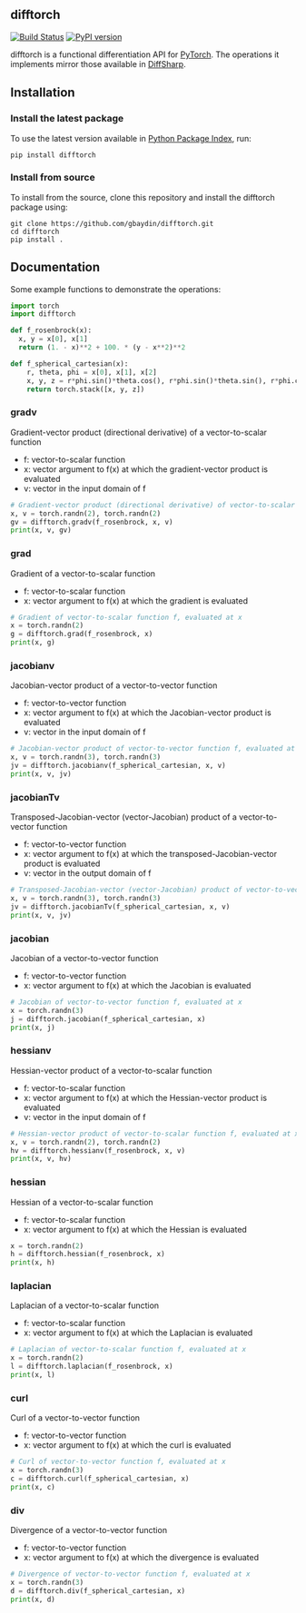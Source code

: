 ## difftorch
[![Build Status](https://travis-ci.org/gbaydin/difftorch.svg?branch=master)](https://travis-ci.org/gbaydin/difftorch)
[![PyPI version](https://badge.fury.io/py/difftorch.svg)](https://badge.fury.io/py/difftorch)

difftorch is a functional differentiation API for [PyTorch](https://pytorch.org/). The operations it implements mirror those available in [DiffSharp](https://github.com/DiffSharp/DiffSharp).


## Installation

### Install the latest package
To use the latest version available in [Python Package
Index](https://pypi.org/project/difftorch/), run:

```
pip install difftorch
```

### Install from source
To install from the source, clone this repository and install the difftorch package using:

```
git clone https://github.com/gbaydin/difftorch.git
cd difftorch
pip install .
```

## Documentation

Some example functions to demonstrate the operations:
```python
import torch
import difftorch

def f_rosenbrock(x):
  x, y = x[0], x[1]
  return (1. - x)**2 + 100. * (y - x**2)**2

def f_spherical_cartesian(x):
    r, theta, phi = x[0], x[1], x[2]
    x, y, z = r*phi.sin()*theta.cos(), r*phi.sin()*theta.sin(), r*phi.cos()
    return torch.stack([x, y, z])
```

### gradv
Gradient-vector product (directional derivative) of a vector-to-scalar function
- f: vector-to-scalar function
- x: vector argument to f(x) at which the gradient-vector product is evaluated
- v: vector in the input domain of f

```python
# Gradient-vector product (directional derivative) of vector-to-scalar function f, evaluated at x, with vector v
x, v = torch.randn(2), torch.randn(2)
gv = difftorch.gradv(f_rosenbrock, x, v)
print(x, v, gv)
```

### grad
Gradient of a vector-to-scalar function
- f: vector-to-scalar function
- x: vector argument to f(x) at which the gradient is evaluated

```python
# Gradient of vector-to-scalar function f, evaluated at x
x = torch.randn(2)
g = difftorch.grad(f_rosenbrock, x)
print(x, g)
```

### jacobianv
Jacobian-vector product of a vector-to-vector function
- f: vector-to-vector function
- x: vector argument to f(x) at which the Jacobian-vector product is evaluated
- v: vector in the input domain of f
```python
# Jacobian-vector product of vector-to-vector function f, evaluated at x, with vector v
x, v = torch.randn(3), torch.randn(3)
jv = difftorch.jacobianv(f_spherical_cartesian, x, v)
print(x, v, jv)
```

### jacobianTv
Transposed-Jacobian-vector (vector-Jacobian) product of a vector-to-vector function
- f: vector-to-vector function
- x: vector argument to f(x) at which the transposed-Jacobian-vector product is evaluated
- v: vector in the output domain of f
```python
# Transposed-Jacobian-vector (vector-Jacobian) product of vector-to-vector function f, evaluated at x, with vector v
x, v = torch.randn(3), torch.randn(3)
jv = difftorch.jacobianTv(f_spherical_cartesian, x, v)
print(x, v, jv)
```

### jacobian
Jacobian of a vector-to-vector function
- f: vector-to-vector function
- x: vector argument to f(x) at which the Jacobian is evaluated
```python
# Jacobian of vector-to-vector function f, evaluated at x
x = torch.randn(3)
j = difftorch.jacobian(f_spherical_cartesian, x)
print(x, j)
```

### hessianv
Hessian-vector product of a vector-to-scalar function
- f: vector-to-scalar function
- x: vector argument to f(x) at which the Hessian-vector product is evaluated
- v: vector in the input domain of f
```python
# Hessian-vector product of vector-to-scalar function f, evaluated at x, with vector v
x, v = torch.randn(2), torch.randn(2)
hv = difftorch.hessianv(f_rosenbrock, x, v)
print(x, v, hv)
```

### hessian
Hessian of a vector-to-scalar function
- f: vector-to-scalar function
- x: vector argument to f(x) at which the Hessian is evaluated
```python
x = torch.randn(2)
h = difftorch.hessian(f_rosenbrock, x)
print(x, h)
```

### laplacian
Laplacian of a vector-to-scalar function
- f: vector-to-scalar function
- x: vector argument to f(x) at which the Laplacian is evaluated
```python
# Laplacian of vector-to-scalar function f, evaluated at x
x = torch.randn(2)
l = difftorch.laplacian(f_rosenbrock, x)
print(x, l)
```

### curl
Curl of a vector-to-vector function
- f: vector-to-vector function
- x: vector argument to f(x) at which the curl is evaluated
```python
# Curl of vector-to-vector function f, evaluated at x
x = torch.randn(3)
c = difftorch.curl(f_spherical_cartesian, x)
print(x, c)
```

### div
Divergence of a vector-to-vector function
- f: vector-to-vector function
- x: vector argument to f(x) at which the divergence is evaluated
```python
# Divergence of vector-to-vector function f, evaluated at x
x = torch.randn(3)
d = difftorch.div(f_spherical_cartesian, x)
print(x, d)
```
